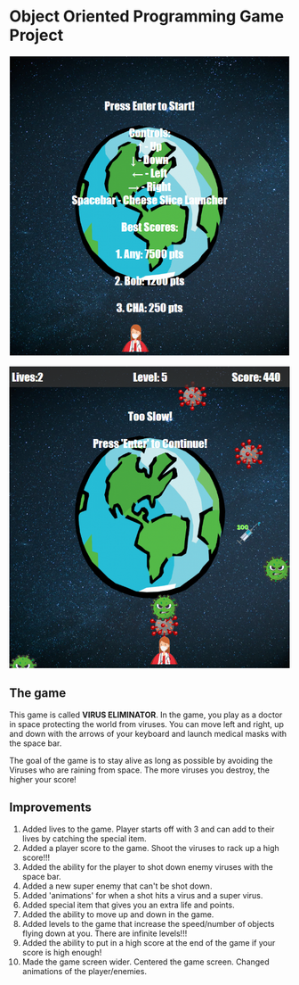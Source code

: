 # Object Oriented Programming Game Project

<p align="center"><img src="./images/screenshot1.PNG"></p>
<p align="center"><img src="./images/screenshot2.PNG"></p>

## The game

This game is called **VIRUS ELIMINATOR**. In the game, you play as a doctor in space protecting the world from viruses. You can move left and right, up and down with the arrows of your keyboard and launch medical masks with the space bar.

The goal of the game is to stay alive as long as possible by avoiding the Viruses who are raining from space. The more viruses you destroy, the higher your score!

## Improvements

1. Added lives to the game. Player starts off with 3 and can add to their lives by catching the special item.
2. Added a player score to the game. Shoot the viruses to rack up a high score!!!
3. Added the ability for the player to shot down enemy viruses with the space bar.
4. Added a new super enemy that can't be shot down.
5. Added 'animations' for when a shot hits a virus and a super virus.
6. Added special item that gives you an extra life and points.
7. Added the ability to move up and down in the game.
8. Added levels to the game that increase the speed/number of objects flying down at you. There are infinite levels!!!
9. Added the ability to put in a high score at the end of the game if your score is high enough!
10. Made the game screen wider. Centered the game screen. Changed animations of the player/enemies.


